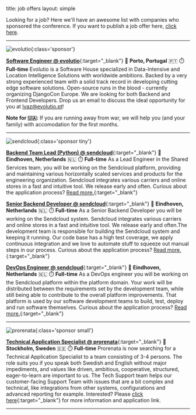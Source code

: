 title: job offers
layout: simple

Looking for a job? Here we'll have an awesome list with companies who sponsored the conference. If you want to publish a job offer here, [click here](/sponsors/sponsorship/).

<hr/>

![evolutio](/static/images/sponsors/evolutio.png){:class='sponsor'}

[**Software Engineer @ evolutio**](https://evolutio.pt/){:target="_blank"} 
📍 **Porto, Portugal** 🇵🇹
⏱️ **Full-time**
Evolutio is a Software House specialized in Data-Intensive and Location Intelligence Solutions with worldwide ambitions. Backed by a very strong experienced team with a solid track record in developing cutting edge software solutions. Open-source runs in the blood - currently organizing DjangoCon Europe. We are looking for both Backend and Frontend Developers.
 Drop us an email to discuss the ideal opportunity for you at [lvaz@evolutio.pt](mailto:lvaz@evolutio.pt)!
 
**Note for 🇺🇦:** If you are running away from war, we will help you (and your family) with accomodation for the first months.

<hr/>

![sendcloud](/static/images/sponsors/sendcloud.png){:class='sponsor tiny'}  

[**Backend Team Lead (Python) @ sendcloud**](https://jobs.sendcloud.com/jobs/6119507002?gh_jid=6119507002){:target="_blank"} 
📍 **Eindhoven, Netherlands** 🇳🇱
⏱️ **Full-time**
As a Lead Engineer in the Shared Services team, you will be working on the Sendcloud platform, providing and maintaining various horizontally scaled services and products for the engineering organization. Sendcloud integrates various carriers and online stores in a fast and intuitive tool. We release early and often. Curious about the application process? [Read more.](https://jobs.sendcloud.com/jobs/6119507002?gh_jid=6119507002){:target="_blank"} 

[**Senior Backend Developer @ sendcloud**](https://jobs.sendcloud.com/jobs/6126146002?gh_jid=6126146002){:target="_blank"} 
📍 **Eindhoven, Netherlands** 🇳🇱
⏱️ **Full-time**
As a Senior Backend Developer you will be working on the Sendcloud system. Sendcloud integrates various carriers and online stores in a fast and intuitive tool. We release early and often.The development team is responsible for building the Sendcloud system and keeping it running. Our code base has a high test coverage, we apply continuous integration and we love to automate stuff to squeeze out manual steps in our process. Curious about the application process? [Read more.](https://jobs.sendcloud.com/jobs/6126146002?gh_jid=6126146002){:target="_blank"} 

[**DevOps Engineer @ sendcloud**](https://jobs.sendcloud.com/jobs/5538960002?gh_jid=5538960002){:target="_blank"} 
📍 **Eindhoven, Netherlands** 🇳🇱
⏱️ **Full-time**
As a DevOps engineer you will be working on the Sendcloud platform within the platform domain. Your work will be distributed between the requirements set by the development team, while still being able to contribute to the overall platform improvements. That platform is used by our software development teams to build, test, deploy and run software themselves.  Curious about the application process? [Read more.](https://jobs.sendcloud.com/jobs/5538960002?gh_jid=5538960002){:target="_blank"} 

<hr/>

![prorenata](/static/images/sponsors/prorenata.png){:class='sponsor small'}

[**Technical Application Specialist @ prorenata**](https://emp.jobylon.com/jobs/134239-prorenata-ab-teknisk-systemspecialist/){:target="_blank"} 
📍 **Stockholm, Sweden** 🇸🇪
⏱️ **Full-time**
Prorenata is now searching for a Technical Application Specialist to a team consisting of 3-4 persons. The role suits you if you speak both Swedish and English without major impediments, and values like driven, ambitious, cooperative, structured, eager-to-learn are important to us. The Tech Support team helps our customer-facing Support Team with issues that are a bit complex and technical, like integrations from other systems, configurations and advanced reporting for example. Interested? Please [click here](https://emp.jobylon.com/jobs/134239-prorenata-ab-teknisk-systemspecialist/){:target="_blank"}  for more information and application link.

<hr/>